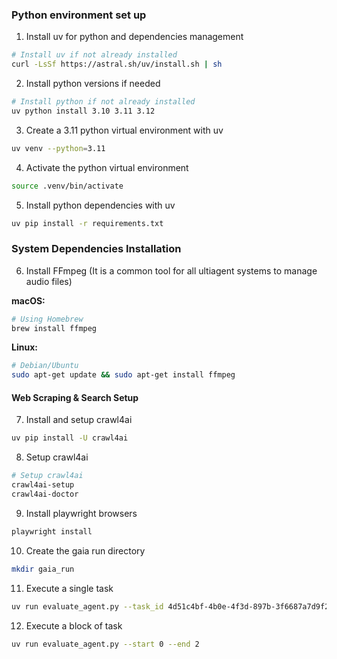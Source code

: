 ### Python environment set up
1. Install uv for python and dependencies management

```bash
# Install uv if not already installed
curl -LsSf https://astral.sh/uv/install.sh | sh
```

2. Install python versions if needed

```bash
# Install python if not already installed
uv python install 3.10 3.11 3.12
```

3. Create a 3.11 python virtual environment with uv

```bash
uv venv --python=3.11
```

4. Activate the python virtual environment

```bash
source .venv/bin/activate
```

5. Install python dependencies with uv

```bash
uv pip install -r requirements.txt
```

### System Dependencies Installation
6. Install FFmpeg (It is a common tool for all ultiagent systems to manage audio files)

**macOS:**
```bash
# Using Homebrew
brew install ffmpeg
```

**Linux:**
```bash
# Debian/Ubuntu
sudo apt-get update && sudo apt-get install ffmpeg

```
#### Web Scraping & Search Setup

7. Install and setup crawl4ai

```bash
uv pip install -U crawl4ai
```

8. Setup crawl4ai
```bash
# Setup crawl4ai
crawl4ai-setup
crawl4ai-doctor
```

9. Install playwright browsers

```bash
playwright install
```

10. Create the gaia run directory

```bash
mkdir gaia_run
```

11. Execute a single task

```bash
uv run evaluate_agent.py --task_id 4d51c4bf-4b0e-4f3d-897b-3f6687a7d9f2
```

12. Execute a block of task

```bash
uv run evaluate_agent.py --start 0 --end 2
```




